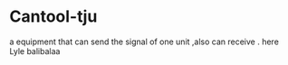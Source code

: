 # Cantool-tju
a equipment that can send the signal of one unit ,also can receive .
here Lyle
balibalaa
